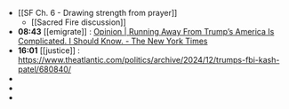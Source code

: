- [[SF Ch. 6 - Drawing strength from prayer]]
	- [[Sacred Fire discussion]]
- **08:43** [[emigrate]] :  [Opinion | Running Away From Trump’s America Is Complicated. I Should Know. - The New York Times](https://www.nytimes.com/2024/12/01/opinion/trump-election-leaving-expat.html)
- **16:01** [[justice]] :  https://www.theatlantic.com/politics/archive/2024/12/trumps-fbi-kash-patel/680840/
-
-
-